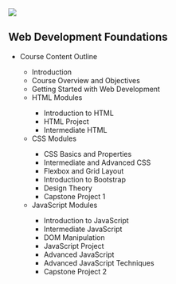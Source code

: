 <section class="info-blue">
    <!-- Comment out sections you don't want -->
    <!--<div class="banner-image"><img class="banner-img" src="https://sc-course-materials.s3.us-west-2.amazonaws.com/frontend-course/assets/html/banner-html5.png"></div>-->
    <!-- end banner image -->
    <div class="main-wrapper">
        <!-- Comment out sections you don't want -->
        <div class="lead-content"><img class="leading-image" src="https://sc-course-materials.s3.us-west-2.amazonaws.com/frontend-course/assets/html/html5-logo-trans.png"></div>
        <!-- end leading content -->
        <div class="content-lesson">
        <p>
        <h2>Web Development Foundations</h2>
        <ul>
  <li>Course Content Outline</li>
  <ul>
    <li>Introduction</li>
    <li>Course Overview and Objectives</li>
    <li>Getting Started with Web Development</li>
    <li>HTML Modules</li>
    <ul>
      <li>Introduction to HTML</li>
      <li>HTML Project</li>
      <li>Intermediate HTML</li>
    </ul>
    <li>CSS Modules</li>
    <ul>
      <li>CSS Basics and Properties</li>
      <li>Intermediate and Advanced CSS</li>
      <li>Flexbox and Grid Layout</li>
      <li>Introduction to Bootstrap</li>
      <li>Design Theory</li>
      <li>Capstone Project 1</li>
    </ul>
    <li>JavaScript Modules</li>
    <ul>
      <li>Introduction to JavaScript</li>
      <li>Intermediate JavaScript</li>
      <li>DOM Manipulation</li>
      <li>JavaScript Project</li>
      <li>Advanced JavaScript</li>
      <li>Advanced JavaScript Techniques</li>
      <li>Capstone Project 2</li>
    </ul>
  </ul>
</ul>

</div>
<!-- Comment out sections you don't want -->
<!--<div class="trail-content"><img class="trailing-image" src="https://sc-course-materials.s3.us-west-2.amazonaws.com/frontend-course/assets/html/html5-logo-trans.png"></div>-->
<!-- end leading content -->
</div>
<!-- Comment out sections you don't want -->
<!--<div class="banner-image"><img class="banner-img" src="https://sc-course-materials.s3.us-west-2.amazonaws.com/frontend-course/assets/html/banner-html5.png"></div>-->
<!-- end bottom banner -->

</section>
